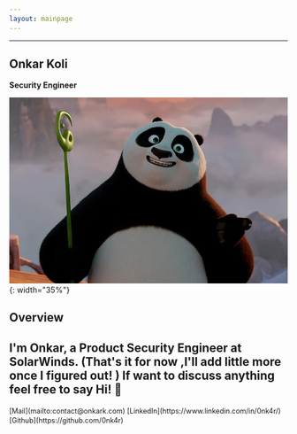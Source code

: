 ```yaml
---
layout: mainpage
---
```


___

## Onkar Koli  
**Security Engineer**   

![](profile.jpg){: width="35%"}

## Overview

I'm Onkar, a Product Security Engineer at SolarWinds. (That's it for now ,I'll add little more once I figured out! )
If want to discuss anything feel free to say Hi! 👋
---

<span style="font-size:0.9em">
[Mail](mailto:contact@onkark.com)  [LinkedIn](https://www.linkedin.com/in/0nk4r/)  [Github](https://github.com/0nk4r) 
</span>
